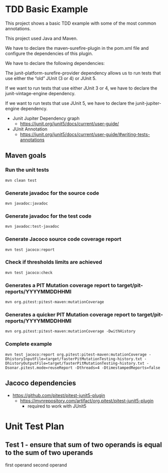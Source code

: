 # TDD Basic Example

This project shows a basic TDD example with some of the most common annotations.

This project used Java and Maven.

We have to declare the maven-surefire-plugin in the pom.xml file and configure the dependencies of this plugin.

We have to declare the following dependencies:

The junit-platform-surefire-provider dependency allows us to run tests that use either the “old” JUnit (3 or 4) or JUnit 5.

If we want to run tests that use either JUnit 3 or 4, we have to declare the junit-vintage-engine dependency.

If we want to run tests that use JUnit 5, we have to declare the junit-jupiter-engine dependency.

- Junit Jupiter Dependency graph
  - https://junit.org/junit5/docs/current/user-guide/
- JUnit Annotation
  - https://junit.org/junit5/docs/current/user-guide/#writing-tests-annotations

## Maven goals

### Run the unit tests

```
mvn clean test
```

### Generate javadoc for the source code

```
mvn javadoc:javadoc
```

### Generate javadoc for the test code

```
mvn javadoc:test-javadoc
```

### Generate Jacoco source code coverage report

```
mvn test jacoco:report
```

### Check if thresholds limits are achieved

```
mvn test jacoco:check
```

### Generates a PIT Mutation coverage report to target/pit-reports/YYYYMMDDHHMI

```
mvn org.pitest:pitest-maven:mutationCoverage
```

### Generates a quicker PIT Mutation coverage report to target/pit-reports/YYYYMMDDHHMI

```
mvn org.pitest:pitest-maven:mutationCoverage -DwithHistory
```

### Complete example

```
mvn test jacoco:report org.pitest:pitest-maven:mutationCoverage -DhistoryInputFile=target/fasterPitMutationTesting-history.txt -DhistoryOutputFile=target/fasterPitMutationTesting-history.txt -Dsonar.pitest.mode=reuseReport -Dthreads=4 -DtimestampedReports=false
```

## Jacoco dependencies

- https://github.com/pitest/pitest-junit5-plugin
  - https://mvnrepository.com/artifact/org.pitest/pitest-junit5-plugin
    - required to work with JUnit5

# Unit Test Plan

## Test 1 - ensure that sum of two operands is equal to the sum of two uperands

first operand
second operand
